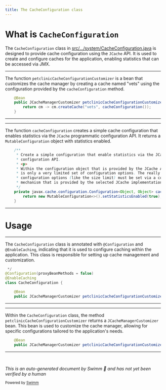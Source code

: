 ```yaml
---
title: The CacheConfiguration class
---
```

# What is <SwmToken path="src\main\java\org\springframework\samples\petclinic\system\CacheConfiguration.java" pos="33:2:2" line-data="class CacheConfiguration {">`CacheConfiguration`</SwmToken>

The <SwmToken path="src\main\java\org\springframework\samples\petclinic\system\CacheConfiguration.java" pos="33:2:2" line-data="class CacheConfiguration {">`CacheConfiguration`</SwmToken> class in <SwmPath>[src/…/system/CacheConfiguration.java](src/main/java/org/springframework/samples/petclinic/system/CacheConfiguration.java)</SwmPath> is designed to provide cache configuration using the <SwmToken path="src/main/java/org/springframework/samples/petclinic/system/CacheConfiguration.java" pos="41:21:21" line-data="	 * Create a simple configuration that enable statistics via the JCache programmatic">`JCache`</SwmToken> API. It is used to create and configure caches for the application, enabling statistics that can be accessed via JMX.

<SwmSnippet path="/src/main/java/org/springframework/samples/petclinic/system/CacheConfiguration.java" line="35">

---

The function <SwmToken path="src/main/java/org/springframework/samples/petclinic/system/CacheConfiguration.java" pos="36:5:5" line-data="	public JCacheManagerCustomizer petclinicCacheConfigurationCustomizer() {">`petclinicCacheConfigurationCustomizer`</SwmToken> is a bean that customizes the cache manager by creating a cache named "vets" using the configuration provided by the <SwmToken path="src/main/java/org/springframework/samples/petclinic/system/CacheConfiguration.java" pos="37:16:16" line-data="		return cm -&gt; cm.createCache(&quot;vets&quot;, cacheConfiguration());">`cacheConfiguration`</SwmToken> method.

```java
	@Bean
	public JCacheManagerCustomizer petclinicCacheConfigurationCustomizer() {
		return cm -> cm.createCache("vets", cacheConfiguration());
	}
```

---

</SwmSnippet>

<SwmSnippet path="/src/main/java/org/springframework/samples/petclinic/system/CacheConfiguration.java" line="40">

---

The function <SwmToken path="src/main/java/org/springframework/samples/petclinic/system/CacheConfiguration.java" pos="49:17:17" line-data="	private javax.cache.configuration.Configuration&lt;Object, Object&gt; cacheConfiguration() {">`cacheConfiguration`</SwmToken> creates a simple cache configuration that enables statistics via the <SwmToken path="src/main/java/org/springframework/samples/petclinic/system/CacheConfiguration.java" pos="41:21:21" line-data="	 * Create a simple configuration that enable statistics via the JCache programmatic">`JCache`</SwmToken> programmatic configuration API. It returns a <SwmToken path="src/main/java/org/springframework/samples/petclinic/system/CacheConfiguration.java" pos="50:5:5" line-data="		return new MutableConfiguration&lt;&gt;().setStatisticsEnabled(true);">`MutableConfiguration`</SwmToken> object with statistics enabled.

```java
	/**
	 * Create a simple configuration that enable statistics via the JCache programmatic
	 * configuration API.
	 * <p>
	 * Within the configuration object that is provided by the JCache API standard, there
	 * is only a very limited set of configuration options. The really relevant
	 * configuration options (like the size limit) must be set via a configuration
	 * mechanism that is provided by the selected JCache implementation.
	 */
	private javax.cache.configuration.Configuration<Object, Object> cacheConfiguration() {
		return new MutableConfiguration<>().setStatisticsEnabled(true);
	}
```

---

</SwmSnippet>

# Usage

<SwmSnippet path="/src\main\java\org\springframework\samples\petclinic\system\CacheConfiguration.java" line="30">

---

The <SwmToken path="src\main\java\org\springframework\samples\petclinic\system\CacheConfiguration.java" pos="33:2:2" line-data="class CacheConfiguration {">`CacheConfiguration`</SwmToken> class is annotated with <SwmToken path="src\main\java\org\springframework\samples\petclinic\system\CacheConfiguration.java" pos="31:0:1" line-data="@Configuration(proxyBeanMethods = false)">`@Configuration`</SwmToken> and <SwmToken path="src\main\java\org\springframework\samples\petclinic\system\CacheConfiguration.java" pos="32:0:1" line-data="@EnableCaching">`@EnableCaching`</SwmToken>, indicating that it is used to configure caching within the application. This class is responsible for setting up cache management and customization.

```java
 */
@Configuration(proxyBeanMethods = false)
@EnableCaching
class CacheConfiguration {

	@Bean
	public JCacheManagerCustomizer petclinicCacheConfigurationCustomizer() {
```

---

</SwmSnippet>

<SwmSnippet path="/src\main\java\org\springframework\samples\petclinic\system\CacheConfiguration.java" line="35">

---

Within the <SwmToken path="src\main\java\org\springframework\samples\petclinic\system\CacheConfiguration.java" pos="33:2:2" line-data="class CacheConfiguration {">`CacheConfiguration`</SwmToken> class, the method <SwmToken path="src\main\java\org\springframework\samples\petclinic\system\CacheConfiguration.java" pos="36:5:5" line-data="	public JCacheManagerCustomizer petclinicCacheConfigurationCustomizer() {">`petclinicCacheConfigurationCustomizer`</SwmToken> returns a <SwmToken path="src\main\java\org\springframework\samples\petclinic\system\CacheConfiguration.java" pos="36:3:3" line-data="	public JCacheManagerCustomizer petclinicCacheConfigurationCustomizer() {">`JCacheManagerCustomizer`</SwmToken> bean. This bean is used to customize the cache manager, allowing for specific configurations tailored to the application's needs.

```java
	@Bean
	public JCacheManagerCustomizer petclinicCacheConfigurationCustomizer() {
```

---

</SwmSnippet>

&nbsp;

*This is an auto-generated document by Swimm 🌊 and has not yet been verified by a human*

<SwmMeta version="3.0.0" repo-id="Z2l0aHViJTNBJTNBc3ByaW5nLXBldGNsaW5pYyUzQSUzQXVtYWxpbmdhc3dhbWk=" repo-name="spring-petclinic"><sup>Powered by [Swimm](/)</sup></SwmMeta>
